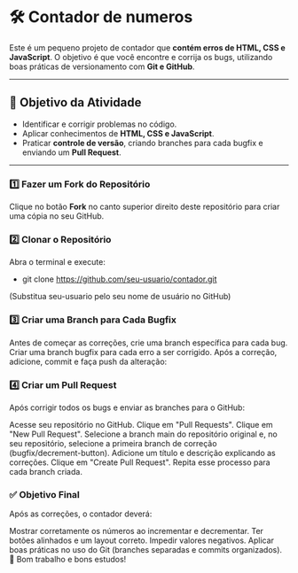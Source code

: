 # 🛠️ Contador de numeros

Este é um pequeno projeto de contador que **contém erros de HTML, CSS e JavaScript**. O objetivo é que você encontre e corrija os bugs, utilizando boas práticas de versionamento com **Git e GitHub**.

---

## 🎯 Objetivo da Atividade

- Identificar e corrigir problemas no código.
- Aplicar conhecimentos de **HTML, CSS e JavaScript**.
- Praticar **controle de versão**, criando branches para cada bugfix e enviando um **Pull Request**.

---

### 1️⃣ Fazer um Fork do Repositório
Clique no botão **Fork** no canto superior direito deste repositório para criar uma cópia no seu GitHub.

### 2️⃣ Clonar o Repositório
Abra o terminal e execute:

 - git clone https://github.com/seu-usuario/contador.git

(Substitua seu-usuario pelo seu nome de usuário no GitHub)

### 3️⃣ Criar uma Branch para Cada Bugfix
Antes de começar as correções, crie uma branch específica para cada bug.
Criar uma branch bugfix para cada erro a ser corrigido.
Após a correção, adicione, commit e faça push da alteração:

### 4️⃣ Criar um Pull Request
Após corrigir todos os bugs e enviar as branches para o GitHub:

Acesse seu repositório no GitHub.
Clique em "Pull Requests".
Clique em "New Pull Request".
Selecione a branch main do repositório original e, no seu repositório, selecione a primeira branch de correção (bugfix/decrement-button).
Adicione um título e descrição explicando as correções.
Clique em "Create Pull Request".
Repita esse processo para cada branch criada.

### ✅ Objetivo Final
Após as correções, o contador deverá:

Mostrar corretamente os números ao incrementar e decrementar.
Ter botões alinhados e um layout correto.
Impedir valores negativos.
Aplicar boas práticas no uso do Git (branches separadas e commits organizados).
🚀 Bom trabalho e bons estudos!
